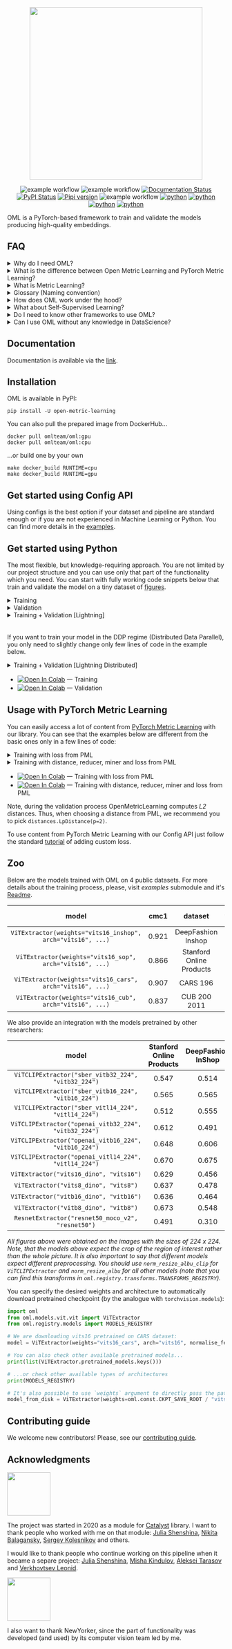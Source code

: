 <div align="center">
<img src="https://i.ibb.co/wsmD5r4/photo-2022-06-06-17-40-52.jpg" width="400px">

![example workflow](https://github.com/OML-Team/open-metric-learning/actions/workflows/pre-commit-workflow.yaml/badge.svg)
![example workflow](https://github.com/OML-Team/open-metric-learning/actions/workflows/tests-workflow.yaml/badge.svg?)
[![Documentation Status](https://readthedocs.org/projects/open-metric-learning/badge/?version=latest)](https://open-metric-learning.readthedocs.io/en/latest/?badge=latest)
[![PyPI Status](https://pepy.tech/badge/open-metric-learning)](https://pepy.tech/project/open-metric-learning)
[![Pipi version](https://img.shields.io/pypi/v/open-metric-learning.svg)](https://pypi.org/project/open-metric-learning/)
![example workflow](https://github.com/OML-Team/open-metric-learning/actions/workflows/python-versions.yaml/badge.svg?)
[![python](https://img.shields.io/badge/python_3.7-passing-success)](https://github.com/OML-Team/open-metric-learning/actions/workflows/python-versions.yaml/badge.svg?)
[![python](https://img.shields.io/badge/python_3.8-passing-success)](https://github.com/OML-Team/open-metric-learning/actions/workflows/python-versions.yaml/badge.svg?)
[![python](https://img.shields.io/badge/python_3.9-passing-success)](https://github.com/OML-Team/open-metric-learning/actions/workflows/python-versions.yaml/badge.svg?)
[![python](https://img.shields.io/badge/python_3.10-passing-success)](https://github.com/OML-Team/open-metric-learning/actions/workflows/python-versions.yaml/badge.svg?)

<div align="left">

OML is a PyTorch-based framework to train and validate the models producing high-quality embeddings.

## FAQ

<details>
<summary>Why do I need OML?</summary>
<p>

You may think *"If I need image embeddings I can simply train a vanilla classifier and take its penultimate layer"*.
Well, it makes sense as a starting point. But there are several possible drawbacks:

* If you want to use embeddings to perform searching you need to calculate some distance among them (for example, cosine or L2).
  Usually, **you don't directly optimize these distances during the training** in the classification setup. So, you can only hope that
  final embeddings will have the desired properties.

* **The second problem is the validation process**.
  In the searching setup, you usually care how related your top-N outputs are to the query.
  The natural way to evaluate the model is to simulate searching requests to the reference set
  and apply one of the retrieval metrics.
  So, there is no guarantee that classification accuracy will correlate with these metrics.

* Finally, you may want to implement a metric learning pipeline by yourself.
  **There is a lot of work**: to use triplet loss you need to form batches in a specific way,
  implement different kinds of triplets mining, tracking distances, etc. For the validation, you also need to
  implement retrieval metrics,
  which include effective embeddings accumulation during the epoch, covering corner cases, etc.
  It's even harder if you have several gpus and use DDP.
  You may also want to visualize your search requests by highlighting good and bad search results.
  Instead of doing it by yourself, you can simply use OML for your purposes.

</p>
</details>


<details>
<summary>What is the difference between Open Metric Learning and PyTorch Metric Learning?</summary>
<p>

[PML](https://github.com/KevinMusgrave/pytorch-metric-learning) is the popular library for Metric Learning,
and it includes a rich collection of losses, miners, distances, and reducers; that is why we provide straightforward
[examples](https://github.com/OML-Team/open-metric-learning#usage-with-pytorch-metric-learning) of using them with OML.
Initially, we tried to use PML, but in the end, we came up with our library, which is more pipeline / recipes oriented.
That is how OML differs from PML:

* OML has [Config API](https://open-metric-learning.readthedocs.io/en/latest/examples/config.html)
  which allows training models by preparing a config and your data in the required format
  (it's like converting data into COCO format to train a detector from [mmdetection](https://github.com/open-mmlab/mmdetection)).

* OML focuses on end-to-end pipelines and practical use cases.
  It has config based examples on popular benchmarks close to real life (like photos of products of thousands ids).
  We found some good combinations of hyperparameters on these datasets, trained and published models and their configs.
  Thus, it makes OML more recipes oriented than PML, and its author
  [confirms](https://github.com/KevinMusgrave/pytorch-metric-learning/issues/169#issuecomment-670814393)
  this saying that his library is a set of tools rather the recipes, moreover, the examples in PML are mostly for CIFAR and MNIST datasets.

* OML has the [Zoo](https://github.com/OML-Team/open-metric-learning#zoo) of pretrained models that can be easily accessed from
  the code in the same way as in `torchvision` (when you type `resnet50(pretrained=True)`).

* OML is integrated with [PyTorch Lightning](https://www.pytorchlightning.ai/), so, we can use the power of its
  [Trainer](https://pytorch-lightning.readthedocs.io/en/stable/common/trainer.html).
  This is especially helpful when we work with DDP, so, you compare our
  [DDP example](https://open-metric-learning.readthedocs.io/en/latest/examples/python.html)
  and the
  [PMLs one](https://github.com/KevinMusgrave/pytorch-metric-learning/blob/master/examples/notebooks/DistributedTripletMarginLossMNIST.ipynb).
  By the way, PML also has [Trainers](https://kevinmusgrave.github.io/pytorch-metric-learning/trainers/), but it's not
  in the examples and custom `train` / `test` functions are used instead.

We believe that having Config API, laconic examples, and Zoo of pretrained models sets the entry threshold to a really low value.

</p>
</details>


<details>
<summary>What is Metric Learning?</summary>
<p>

Metric Learning problem (also known as *extreme classification* problem) means a situation in which we
have thousands of ids of some entities, but only a few samples for every entity.
Often we assume that during the test stage (or production) we will deal with unseen entities
which makes it impossible to apply the vanilla classification pipeline directly. In many cases obtained embeddings
are used to perform search or matching procedures over them.

Here are a few examples of such tasks from the computer vision sphere:
* Person/Animal Re-Identification
* Face Recognition
* Landmark Recognition
* Searching engines for online shops
 and many others.
</p>
</details>


<details>
<summary>Glossary (Naming convention) </summary>
<p>

* `embedding` - model's output (also known as `features vector` or `descriptor`).
* `query` - a sample which is used as a request in the retrieval procedure.
* `gallery set` - the set of entities to search items similar to `query` (also known as `reference` or `index`).
* `Sampler` - an argument for `DataLoader` which is used to form batches
* `Miner` - the object to form pairs or triplets after the batch was formed by `Sampler`. It's not necessary to form
  the combinations of samples only inside the current batch, thus, the memory bank may be a part of `Miner`.
* `Samples`/`Labels`/`Instances` - as an example let's consider DeepFashion dataset. It includes thousands of
  fashion item ids (we name them `labels`) and several photos for each item id
  (we name the individual photo as `instance` or `sample`). All of the fashion item ids have their groups like
  "skirts", "jackets", "shorts" and so on (we name them `categories`).
  Note, we avoid using the term `class` to avoid misunderstanding.
* `training epoch` - batch samplers which we use for combination-based losses usually have a length equal to
  `[number of labels in training dataset] / [numbers of labels in one batch]`. It means that we don't observe all of
  the available training samples in one epoch (as opposed to vanilla classification),
  instead, we observe all of the available labels.

</p>
</details>


<details>
<summary>How does OML work under the hood? </summary>
<p>

**Training part** implies using losses, well-established for metric learning, such as the angular losses
(like *ArcFace*) or the combinations based losses (like *TripletLoss* or *ContrastiveLoss*).
The latter benefits from effective mining schemas of triplets/pairs, so we pay great attention to it.
Thus, during the training we:
   1. Use `DataLoader` + `Sampler` to form batches (for example `BalanceSampler`)
   2. [Only for losses based on combinations] Use `Miner` to form effective pairs or triplets, including those which utilize a memory bank.
   3. Compute loss.

**Validation part** consists of several steps:
  1. Accumulating all of the embeddings (`EmbeddingMetrics`).
  2. Calculating distances between them with respect to query/gallery split.
  3. Applying some specific retrieval techniques like query reranking or score normalisation.
  4. Calculating retrieval metrics like *CMC@k*, *Precision@k* or *MeanAveragePrecision@k*.

</p>
</details>


<details>
<summary>What about Self-Supervised Learning?</summary>
<p>

Recent research in SSL definitely obtained great results. The problem is that these approaches
required an enormous amount of computing to train the model. But in our framework, we consider the most common case
when the average user has no more than a few GPUs.

At the same time, it would be unwise to ignore success in this sphere, so we still exploit it in two ways:
* As a source of checkpoints that would be great to start training with. From publications and our experience,
  they are much better as initialisation than the default supervised model trained on ImageNet. Thus, we added the possibility
  to initialise your models using these pretrained checkpoints only by passing an argument in the config or the constructor.
* As a source of inspiration. For example, we adapted the idea of a memory bank from *MoCo* for the *TripletLoss*.

</p>
</details>


<details>
<summary>Do I need to know other frameworks to use OML?</summary>
<p>

No, you don't. OML is a framework-agnostic. Despite we use PyTorch Lightning as a loop
runner for the experiments, we also keep the possibility to run everything on pure PyTorch.
Thus, only the tiny part of OML is Lightning-specific and we keep this logic separately from
other code (see `oml.lightning`). Even when you use Lightning, you don't need to know it, since
we provide ready to use [Config API](https://github.com/OML-Team/open-metric-learning/blob/main/examples/).

The possibility of using pure PyTorch and modular structure of the code leaves a room for utilizing
OML with your favourite framework after the implementation of the necessary wrappers.

</p>
</details>


<details>
<summary>Can I use OML without any knowledge in DataScience?</summary>
<p>

Yes. To run the experiment with [Config API](https://github.com/OML-Team/open-metric-learning/blob/main/examples/)
you only need to write a converter
to our format (it means preparing the
`.csv` table with 5 predefined columns).
That's it!

Probably we already have a suitable pre-trained model for your domain
in our *Models Zoo*. In this case, you don't even need to train it.
</p>
</details>

## Documentation

Documentation is available via the [link](https://open-metric-learning.readthedocs.io/en/latest/index.html).

## Installation

OML is available in PyPI:

```shell
pip install -U open-metric-learning
```

You can also pull the prepared image from DockerHub...

```shell
docker pull omlteam/oml:gpu
docker pull omlteam/oml:cpu
```

...or build one by your own

```shell
make docker_build RUNTIME=cpu
make docker_build RUNTIME=gpu
```

## Get started using Config API

Using configs is the best option if your dataset and pipeline are standard enough or if you are not
experienced in Machine Learning or Python. You can find more details in the
[examples](https://github.com/OML-Team/open-metric-learning/blob/main/examples/).

## Get started using Python

The most flexible, but knowledge-requiring approach.
You are not limited by our project structure and you can use only that part of the functionality which you need.
You can start with fully working code snippets below that train and validate the model
on a tiny dataset of
[figures](https://drive.google.com/drive/folders/1plPnwyIkzg51-mLUXWTjREHgc1kgGrF4?usp=sharing).


<details>
<summary>Training</summary>
<p>

[comment]:vanilla-train-start
```python
import torch
from tqdm import tqdm

from oml.datasets.base import DatasetWithLabels
from oml.losses.triplet import TripletLossWithMiner
from oml.miners.inbatch_all_tri import AllTripletsMiner
from oml.models.vit.vit import ViTExtractor
from oml.samplers.balance import BalanceSampler
from oml.utils.download_mock_dataset import download_mock_dataset

dataset_root = "mock_dataset/"
df_train, _ = download_mock_dataset(dataset_root)

model = ViTExtractor("vits16_dino", arch="vits16", normalise_features=False).train()
optimizer = torch.optim.SGD(model.parameters(), lr=1e-6)

train_dataset = DatasetWithLabels(df_train, dataset_root=dataset_root)
criterion = TripletLossWithMiner(margin=0.1, miner=AllTripletsMiner())
sampler = BalanceSampler(train_dataset.get_labels(), n_labels=2, n_instances=2)
train_loader = torch.utils.data.DataLoader(train_dataset, batch_sampler=sampler)

for batch in tqdm(train_loader):
    embeddings = model(batch["input_tensors"])
    loss = criterion(embeddings, batch["labels"])
    loss.backward()
    optimizer.step()
    optimizer.zero_grad()
```
[comment]:vanilla-train-end
</p>
</details>

<details>
<summary>Validation</summary>
<p>

[comment]:vanilla-validation-start
```python
import torch
from tqdm import tqdm

from oml.datasets.base import DatasetQueryGallery
from oml.metrics.embeddings import EmbeddingMetrics
from oml.models.vit.vit import ViTExtractor
from oml.utils.download_mock_dataset import download_mock_dataset

dataset_root =  "mock_dataset/"
_, df_val = download_mock_dataset(dataset_root)

model = ViTExtractor("vits16_dino", arch="vits16", normalise_features=False).eval()

val_dataset = DatasetQueryGallery(df_val, dataset_root=dataset_root)

val_loader = torch.utils.data.DataLoader(val_dataset, batch_size=4)
calculator = EmbeddingMetrics()
calculator.setup(num_samples=len(val_dataset))

with torch.no_grad():
    for batch in tqdm(val_loader):
        batch["embeddings"] = model(batch["input_tensors"])
        calculator.update_data(batch)

metrics = calculator.compute_metrics()
```
[comment]:vanilla-validation-end
</p>
</details>

<details>
<summary>Training + Validation [Lightning]</summary>
<p>

[comment]:lightning-start
```python
import pytorch_lightning as pl
import torch

from oml.datasets.base import DatasetQueryGallery, DatasetWithLabels
from oml.lightning.modules.retrieval import RetrievalModule
from oml.lightning.callbacks.metric import MetricValCallback
from oml.losses.triplet import TripletLossWithMiner
from oml.metrics.embeddings import EmbeddingMetrics
from oml.miners.inbatch_all_tri import AllTripletsMiner
from oml.models.vit.vit import ViTExtractor
from oml.samplers.balance import BalanceSampler
from oml.utils.download_mock_dataset import download_mock_dataset

dataset_root =  "mock_dataset/"
df_train, df_val = download_mock_dataset(dataset_root)

# model
model = ViTExtractor("vits16_dino", arch="vits16", normalise_features=False)

# train
optimizer = torch.optim.SGD(model.parameters(), lr=1e-6)
train_dataset = DatasetWithLabels(df_train, dataset_root=dataset_root)
criterion = TripletLossWithMiner(margin=0.1, miner=AllTripletsMiner())
batch_sampler = BalanceSampler(train_dataset.get_labels(), n_labels=2, n_instances=3)
train_loader = torch.utils.data.DataLoader(train_dataset, batch_sampler=batch_sampler)

# val
val_dataset = DatasetQueryGallery(df_val, dataset_root=dataset_root)
val_loader = torch.utils.data.DataLoader(val_dataset, batch_size=4)
metric_callback = MetricValCallback(metric=EmbeddingMetrics())

# run
pl_model = RetrievalModule(model, criterion, optimizer)
trainer = pl.Trainer(max_epochs=1, callbacks=[metric_callback], num_sanity_val_steps=0)
trainer.fit(pl_model, train_dataloaders=train_loader, val_dataloaders=val_loader)
```
[comment]:lightning-end
</p>
</details>
ㅤ
ㅤ

If you want to train your model in the DDP regime (Distributed Data Parallel), you
only need to slightly change only few lines of code in the example below.

<details>
<summary>Training + Validation [Lightning Distributed]</summary>
<p>

[comment]:lightning-ddp-start
```python
import pytorch_lightning as pl
import torch

from oml.datasets.base import DatasetQueryGallery, DatasetWithLabels
from oml.lightning.modules.retrieval import RetrievalModuleDDP
from oml.lightning.callbacks.metric import MetricValCallbackDDP
from oml.losses.triplet import TripletLossWithMiner
from oml.metrics.embeddings import EmbeddingMetricsDDP
from oml.miners.inbatch_all_tri import AllTripletsMiner
from oml.models.vit.vit import ViTExtractor
from oml.samplers.balance import BalanceSampler
from oml.utils.download_mock_dataset import download_mock_dataset

dataset_root = "mock_dataset/"
df_train, df_val = download_mock_dataset(dataset_root)

# model
model = ViTExtractor("vits16_dino", arch="vits16", normalise_features=False)

# train
optimizer = torch.optim.SGD(model.parameters(), lr=1e-6)
train_dataset = DatasetWithLabels(df_train, dataset_root=dataset_root)
criterion = TripletLossWithMiner(margin=0.1, miner=AllTripletsMiner())
batch_sampler = BalanceSampler(train_dataset.get_labels(), n_labels=2, n_instances=3)
train_loader = torch.utils.data.DataLoader(train_dataset, batch_sampler=batch_sampler)

# val
val_dataset = DatasetQueryGallery(df_val, dataset_root=dataset_root)
val_loader = torch.utils.data.DataLoader(val_dataset, batch_size=4)
metric_callback = MetricValCallbackDDP(metric=EmbeddingMetricsDDP())  # DDP specific

# run
pl_model = RetrievalModuleDDP(model=model, criterion=criterion, optimizer=optimizer,
                              loaders_train=train_loader, loaders_val=val_loader  # DDP specific
                              )

ddp_args = {"accelerator": "auto", "devices": 2, "strategy": pl.plugins.DDPPlugin(), "replace_sampler_ddp": False} # DDP specific
trainer = pl.Trainer(max_epochs=1, callbacks=[metric_callback], num_sanity_val_steps=0, **ddp_args)
trainer.fit(pl_model)  # we don't pass loaders to .fit() in DDP
```
[comment]:lightning-ddp-end
</p>
</details>

* [![Open In Colab](https://colab.research.google.com/assets/colab-badge.svg)](https://colab.research.google.com/drive/1kntDAIdIZ9L40jcndguLAb-XqmCFOgS5?usp=sharing) 一 Training
* [![Open In Colab](https://colab.research.google.com/assets/colab-badge.svg)](https://colab.research.google.com/drive/1O2o3k8I8jN5hRin3dKnAS3WsgG04tmIT?usp=sharing) 一 Validation

## Usage with PyTorch Metric Learning

You can easily access a lot of content from [PyTorch Metric Learning](https://github.com/KevinMusgrave/pytorch-metric-learning)
with our library. You can see that the examples below are different from the basic ones only in a few lines of code:

<details>
<summary>Training with loss from PML</summary>
<p>

```python
import torch
from tqdm import tqdm

from oml.datasets.base import DatasetWithLabels
from oml.losses.triplet import TripletLossWithMiner
from oml.miners.inbatch_all_tri import AllTripletsMiner
from oml.models.vit.vit import ViTExtractor
from oml.samplers.balance import BalanceSampler
from oml.utils.download_mock_dataset import download_mock_dataset

from pytorch_metric_learning import losses, distances, reducers, miners

dataset_root = "mock_dataset/"
df_train, _ = download_mock_dataset(dataset_root)

model = ViTExtractor("vits16_dino", arch="vits16", normalise_features=False).train()
optimizer = torch.optim.SGD(model.parameters(), lr=1e-6)

train_dataset = DatasetWithLabels(df_train, dataset_root=dataset_root)

# PML specific
# criterion = losses.TripletMarginLoss(margin=0.2, triplets_per_anchor="all")
criterion = losses.ArcFaceLoss(num_classes=df_train["label"].nunique(), embedding_size=model.feat_dim)  # for classification-like losses

sampler = BalanceSampler(train_dataset.get_labels(), n_labels=2, n_instances=2)
train_loader = torch.utils.data.DataLoader(train_dataset, batch_sampler=sampler)

for batch in tqdm(train_loader):
    embeddings = model(batch["input_tensors"])
    loss = criterion(embeddings, batch["labels"])
    loss.backward()
    optimizer.step()
    optimizer.zero_grad()
```

</p>
</details>


<details>
<summary>Training with distance, reducer, miner and loss from PML</summary>
<p>

```python
import torch
from tqdm import tqdm

from oml.datasets.base import DatasetWithLabels
from oml.losses.triplet import TripletLossWithMiner
from oml.miners.inbatch_all_tri import AllTripletsMiner
from oml.models.vit.vit import ViTExtractor
from oml.samplers.balance import BalanceSampler
from oml.utils.download_mock_dataset import download_mock_dataset

from pytorch_metric_learning import losses, distances, reducers, miners

dataset_root = "mock_dataset/"
df_train, _ = download_mock_dataset(dataset_root)

model = ViTExtractor("vits16_dino", arch="vits16", normalise_features=False).train()
optimizer = torch.optim.SGD(model.parameters(), lr=1e-6)

train_dataset = DatasetWithLabels(df_train, dataset_root=dataset_root)

# PML specific
distance = distances.LpDistance(p=2)
reducer = reducers.ThresholdReducer(low=0)
criterion = losses.TripletMarginLoss()
miner = miners.TripletMarginMiner(margin=0.2, distance=distance, type_of_triplets="all")

sampler = BalanceSampler(train_dataset.get_labels(), n_labels=2, n_instances=2)
train_loader = torch.utils.data.DataLoader(train_dataset, batch_sampler=sampler)

for batch in tqdm(train_loader):
    embeddings = model(batch["input_tensors"])
    loss = criterion(embeddings, batch["labels"], miner(embeddings, batch["labels"]))  # PML specific
    loss.backward()
    optimizer.step()
    optimizer.zero_grad()
```

</p>
</details>

* [![Open In Colab](https://colab.research.google.com/assets/colab-badge.svg)](https://colab.research.google.com/drive/1m66v1qhCyAUciEcXsJlIJtjF6nz6ZLI7?usp=sharing) 一 Training with loss from PML
* [![Open In Colab](https://colab.research.google.com/assets/colab-badge.svg)](https://colab.research.google.com/drive/1MbVmSnQvO16eVgAqy1kcOd1XysgaYVBo?usp=sharing) 一 Training with distance, reducer, miner and loss from PML


Note, during the validation process OpenMetricLearning computes *L2* distances. Thus, when choosing a distance from PML,
we recommend you to pick `distances.LpDistance(p=2)`.

To use content from PyTorch Metric Learning with our Config API just follow the standard
[tutorial](https://open-metric-learning.readthedocs.io/en/latest/examples/config.html#how-to-use-my-own-implementation-of-loss-model-augmentations-etc)
of adding custom loss.

## Zoo

Below are the models trained with OML on 4 public datasets.
For more details about the training process, please, visit *examples* submodule and it's
[Readme](https://github.com/OML-Team/open-metric-learning/blob/main/examples/).

|                            model                            | cmc1  |         dataset          |                                              weights                                              |                                           configs                                            | hash (the beginning) |
|:-----------------------------------------------------------:|:-----:|:------------------------:|:-------------------------------------------------------------------------------------------------:|:--------------------------------------------------------------------------------------------:|:--------------------:|
| `ViTExtractor(weights="vits16_inshop", arch="vits16", ...)` | 0.921 |    DeepFashion Inshop    |    [link](https://drive.google.com/file/d/1niX-TC8cj6j369t7iU2baHQSVN3MVJbW/view?usp=sharing)     | [link](https://github.com/OML-Team/open-metric-learning/tree/main/examples/inshop/configs)   |        e1017d        |
|  `ViTExtractor(weights="vits16_sop", arch="vits16", ...)`   | 0.866 | Stanford Online Products |   [link](https://drive.google.com/file/d/1zuGRHvF2KHd59aw7i7367OH_tQNOGz7A/view?usp=sharing)      | [link](https://github.com/OML-Team/open-metric-learning/tree/main/examples/sop/configs)      |        85cfa5        |
|  `ViTExtractor(weights="vits16_cars", arch="vits16", ...)`  | 0.907 |         CARS 196         |   [link](https://drive.google.com/drive/folders/17a4_fg94dox2sfkXmw-KCtiLBlx-ut-1?usp=sharing)    | [link](https://github.com/OML-Team/open-metric-learning/tree/main/examples/cars/configs)     |        9f1e59        |
|  `ViTExtractor(weights="vits16_cub", arch="vits16", ...)`   | 0.837 |       CUB 200 2011       |   [link](https://drive.google.com/drive/folders/1TPCN-eZFLqoq4JBgnIfliJoEK48x9ozb?usp=sharing)    | [link](https://github.com/OML-Team/open-metric-learning/tree/main/examples/cub/configs)      |        e82633        |

We also provide an integration with the models pretrained by other researchers:

|                        model                              |   Stanford Online Products |   DeepFashion InShop |   CUB 200 2011 |   CARS 196 |
|:---------------------------------------------------------:|:--------------------------:|:--------------------:|:--------------:|:----------:|
| `ViTCLIPExtractor("sber_vitb32_224", "vitb32_224")`       |                      0.547 |                0.514 |          0.448 |      0.618 |
| `ViTCLIPExtractor("sber_vitb16_224", "vitb16_224")`       |                      0.565 |                0.565 |          0.524 |      0.648 |
| `ViTCLIPExtractor("sber_vitl14_224", "vitl14_224")`       |                      0.512 |                0.555 |          0.606 |      0.707 |
| `ViTCLIPExtractor("openai_vitb32_224", "vitb32_224")`     |                      0.612 |                0.491 |          0.560 |      0.693 |
| `ViTCLIPExtractor("openai_vitb16_224", "vitb16_224")`     |                      0.648 |                0.606 |          0.665 |      0.767 |
| `ViTCLIPExtractor("openai_vitl14_224", "vitl14_224")`     |                      0.670 |                0.675 |          0.745 |      0.844 |
| `ViTExtractor("vits16_dino", "vits16")`                   |                      0.629 |                0.456 |          0.693 |      0.313 |
| `ViTExtractor("vits8_dino", "vits8")`                     |                      0.637 |                0.478 |          0.703 |      0.344 |
| `ViTExtractor("vitb16_dino", "vitb16")`                   |                      0.636 |                0.464 |          0.626 |      0.340 |
| `ViTExtractor("vitb8_dino", "vitb8")`                     |                      0.673 |                0.548 |          0.546 |      0.342 |
| `ResnetExtractor("resnet50_moco_v2", "resnet50")`         |                      0.491 |                0.310 |          0.244 |      0.155 |

*All figures above were obtained on the images with the sizes of 224 x 224.
Note, that the models above expect the crop of the region of interest rather than the whole picture.
It is also important to say that different models expect different preprocessing.
You should use `norm_resize_albu_clip` for `ViTCLIPExtractor` and `norm_resize_albu` for all other models
(note that you can find this transforms in `oml.registry.transforms.TRANSFORMS_REGISTRY`).*


You can specify the desired weights and architecture to automatically download pretrained checkpoint (by the analogue with `torchvision.models`):

[comment]:checkpoint-start
```python
import oml
from oml.models.vit.vit import ViTExtractor
from oml.registry.models import MODELS_REGISTRY

# We are downloading vits16 pretrained on CARS dataset:
model = ViTExtractor(weights="vits16_cars", arch="vits16", normalise_features=False)

# You can also check other available pretrained models...
print(list(ViTExtractor.pretrained_models.keys()))

# ...or check other available types of architectures
print(MODELS_REGISTRY)

# It's also possible to use `weights` argument to directly pass the path to the checkpoint:
model_from_disk = ViTExtractor(weights=oml.const.CKPT_SAVE_ROOT / "vits16_cars.ckpt", arch="vits16", normalise_features=False)
```
[comment]:checkpoint-end

## Contributing guide

We welcome new contributors! Please, see our
[contributing guide](https://open-metric-learning.readthedocs.io/en/latest/from_readme/contributing.html).

## Acknowledgments

<a href="https://github.com/catalyst-team/catalyst" target="_blank"><img src="https://raw.githubusercontent.com/catalyst-team/catalyst-pics/master/pics/catalyst_logo.png" width="100"/></a>

The project was started in 2020 as a module for [Catalyst](https://github.com/catalyst-team/catalyst) library.
I want to thank people who worked with me on that module:
[Julia Shenshina](https://github.com/julia-shenshina),
[Nikita Balagansky](https://github.com/elephantmipt),
[Sergey Kolesnikov](https://github.com/Scitator)
and others.

I would like to thank people who continue working on this pipeline when it became a separe project:
[Julia Shenshina](https://github.com/julia-shenshina),
[Misha Kindulov](https://github.com/b0nce),
[Aleksei Tarasov](https://github.com/DaloroAT) and
[Verkhovtsev Leonid](https://github.com/leoromanovich).

<a href="https://www.newyorker.de/" target="_blank"><img src="https://upload.wikimedia.org/wikipedia/commons/thumb/d/d8/New_Yorker.svg/1280px-New_Yorker.svg.png" width="100"/></a>

I also want to thank NewYorker, since the part of functionality was developed (and used) by its computer vision team led by me.
